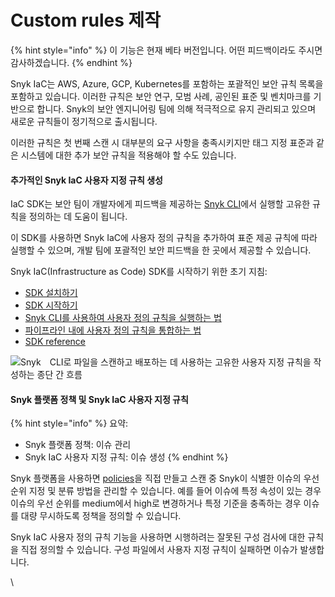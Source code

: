 # Custom rules 제작

{% hint style="info" %}
이 기능은 현재 베타 버전입니다. 어떤 피드백이라도 주시면 감사하겠습니다.
{% endhint %}

Snyk IaC는 AWS, Azure, GCP, Kubernetes를 포함하는 포괄적인 보안 규칙 목록을 포함하고 있습니다. 이러한 규칙은 보안 연구, 모범 사례, 공인된 표준 및 벤치마크를 기반으로 합니다. Snyk의 보안 엔지니어링 팀에 의해 적극적으로 유지 관리되고 있으며 새로운 규칙들이 정기적으로 출시됩니다.

이러한 규칙은 첫 번째 스캔 시 대부분의 요구 사항을 충족시키지만 태그 지정 표준과 같은 시스템에 대한 추가 보안 규칙을 적용해야 할 수도 있습니다.

#### 추가적인 Snyk IaC 사용자 지정 규칙 생성

IaC SDK는 보안 팀이 개발자에게 피드백을 제공하는 [Snyk CLI](../snyk-cli-for-infrastructure-as-code/)에서 실행할 고유한 규칙을 정의하는 데 도움이 됩니다.

이 SDK를 사용하면 Snyk IaC에 사용자 정의 규칙을 추가하여 표준 제공 규칙에 따라 실행할 수 있으며, 개발 팀에 포괄적인 보안 피드백을 한 곳에서 제공할 수 있습니다.

Snyk IaC(Infrastructure as Code) SDK를 시작하기 위한 초기 지침:

* [SDK 설치하기](install-the-sdk.md)
* [SDK 시작하기](getting-started-with-the-sdk/)
* [Snyk CLI를 사용하여 사용자 정의 규칙을 실행하는 법](use-IaC-custom-rules-with-CLI/)
* [파이프라인 내에 사용자 정의 규칙을 통합하는 법](integrating-iac-custom-rules-within-a-pipeline.md)
* [SDK reference](sdk-reference.md)

![Snyk　CLI로 파일을 스캔하고 배포하는 데 사용하는 고유한 사용자 지정 규칙을 작성하는 종단 간 흐름](<../../../.gitbook/assets/image (77) (1) (1).png>)

#### Snyk 플랫폼 정책 및 Snyk IaC 사용자 지정 규칙

{% hint style="info" %}
요약:

* Snyk 플랫폼 정책: 이슈 관리
* Snyk IaC 사용자 지정 규칙: 이슈 생성
{% endhint %}

Snyk 플랫폼을 사용하면 [policies](../../../features/fixing-and-prioritizing-issues/policies/)을 직접 만들고 스캔 중 Snyk이 식별한 이슈의 우선 순위 지정 및 분류 방법을 관리할 수 있습니다. 예를 들어 이슈에 특정 속성이 있는 경우 이슈의 우선 순위를 medium에서 high로 변경하거나 특정 기준을 충족하는 경우 이슈를 대량 무시하도록 정책을 정의할 수 있습니다.

Snyk IaC 사용자 정의 규칙 기능을 사용하면 시행하려는 잘못된 구성 검사에 대한 규칙을 직접 정의할 수 있습니다. 구성 파일에서 사용자 지정 규칙이 실패하면 이슈가 발생합니다.

\\
